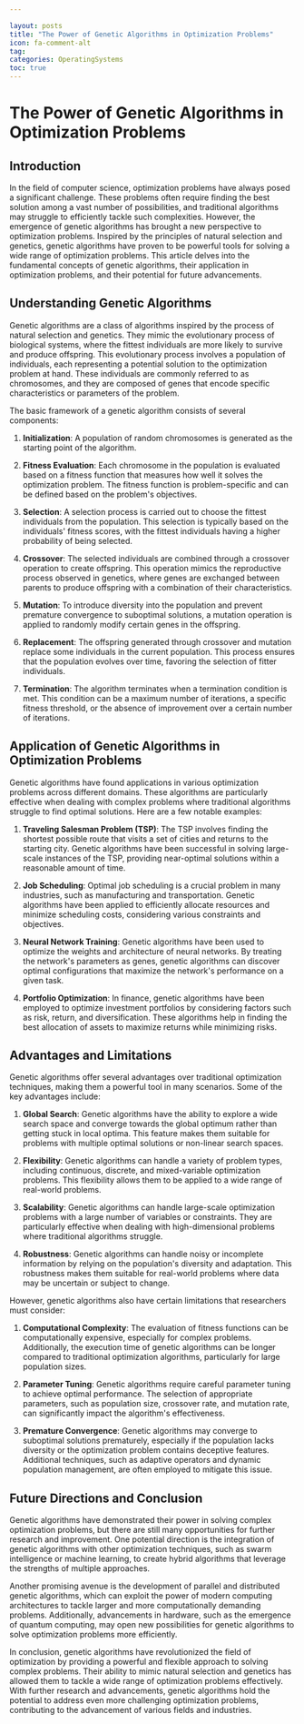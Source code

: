 ```yaml
---

layout: posts
title: "The Power of Genetic Algorithms in Optimization Problems"
icon: fa-comment-alt
tag:      
categories: OperatingSystems
toc: true
---
```




# The Power of Genetic Algorithms in Optimization Problems

## Introduction

In the field of computer science, optimization problems have always posed a significant challenge. These problems often require finding the best solution among a vast number of possibilities, and traditional algorithms may struggle to efficiently tackle such complexities. However, the emergence of genetic algorithms has brought a new perspective to optimization problems. Inspired by the principles of natural selection and genetics, genetic algorithms have proven to be powerful tools for solving a wide range of optimization problems. This article delves into the fundamental concepts of genetic algorithms, their application in optimization problems, and their potential for future advancements.

## Understanding Genetic Algorithms

Genetic algorithms are a class of algorithms inspired by the process of natural selection and genetics. They mimic the evolutionary process of biological systems, where the fittest individuals are more likely to survive and produce offspring. This evolutionary process involves a population of individuals, each representing a potential solution to the optimization problem at hand. These individuals are commonly referred to as chromosomes, and they are composed of genes that encode specific characteristics or parameters of the problem.

The basic framework of a genetic algorithm consists of several components:

1. **Initialization**: A population of random chromosomes is generated as the starting point of the algorithm.

2. **Fitness Evaluation**: Each chromosome in the population is evaluated based on a fitness function that measures how well it solves the optimization problem. The fitness function is problem-specific and can be defined based on the problem's objectives.

3. **Selection**: A selection process is carried out to choose the fittest individuals from the population. This selection is typically based on the individuals' fitness scores, with the fittest individuals having a higher probability of being selected.

4. **Crossover**: The selected individuals are combined through a crossover operation to create offspring. This operation mimics the reproductive process observed in genetics, where genes are exchanged between parents to produce offspring with a combination of their characteristics.

5. **Mutation**: To introduce diversity into the population and prevent premature convergence to suboptimal solutions, a mutation operation is applied to randomly modify certain genes in the offspring.

6. **Replacement**: The offspring generated through crossover and mutation replace some individuals in the current population. This process ensures that the population evolves over time, favoring the selection of fitter individuals.

7. **Termination**: The algorithm terminates when a termination condition is met. This condition can be a maximum number of iterations, a specific fitness threshold, or the absence of improvement over a certain number of iterations.

## Application of Genetic Algorithms in Optimization Problems

Genetic algorithms have found applications in various optimization problems across different domains. These algorithms are particularly effective when dealing with complex problems where traditional algorithms struggle to find optimal solutions. Here are a few notable examples:

1. **Traveling Salesman Problem (TSP)**: The TSP involves finding the shortest possible route that visits a set of cities and returns to the starting city. Genetic algorithms have been successful in solving large-scale instances of the TSP, providing near-optimal solutions within a reasonable amount of time.

2. **Job Scheduling**: Optimal job scheduling is a crucial problem in many industries, such as manufacturing and transportation. Genetic algorithms have been applied to efficiently allocate resources and minimize scheduling costs, considering various constraints and objectives.

3. **Neural Network Training**: Genetic algorithms have been used to optimize the weights and architecture of neural networks. By treating the network's parameters as genes, genetic algorithms can discover optimal configurations that maximize the network's performance on a given task.

4. **Portfolio Optimization**: In finance, genetic algorithms have been employed to optimize investment portfolios by considering factors such as risk, return, and diversification. These algorithms help in finding the best allocation of assets to maximize returns while minimizing risks.

## Advantages and Limitations

Genetic algorithms offer several advantages over traditional optimization techniques, making them a powerful tool in many scenarios. Some of the key advantages include:

1. **Global Search**: Genetic algorithms have the ability to explore a wide search space and converge towards the global optimum rather than getting stuck in local optima. This feature makes them suitable for problems with multiple optimal solutions or non-linear search spaces.

2. **Flexibility**: Genetic algorithms can handle a variety of problem types, including continuous, discrete, and mixed-variable optimization problems. This flexibility allows them to be applied to a wide range of real-world problems.

3. **Scalability**: Genetic algorithms can handle large-scale optimization problems with a large number of variables or constraints. They are particularly effective when dealing with high-dimensional problems where traditional algorithms struggle.

4. **Robustness**: Genetic algorithms can handle noisy or incomplete information by relying on the population's diversity and adaptation. This robustness makes them suitable for real-world problems where data may be uncertain or subject to change.

However, genetic algorithms also have certain limitations that researchers must consider:

1. **Computational Complexity**: The evaluation of fitness functions can be computationally expensive, especially for complex problems. Additionally, the execution time of genetic algorithms can be longer compared to traditional optimization algorithms, particularly for large population sizes.

2. **Parameter Tuning**: Genetic algorithms require careful parameter tuning to achieve optimal performance. The selection of appropriate parameters, such as population size, crossover rate, and mutation rate, can significantly impact the algorithm's effectiveness.

3. **Premature Convergence**: Genetic algorithms may converge to suboptimal solutions prematurely, especially if the population lacks diversity or the optimization problem contains deceptive features. Additional techniques, such as adaptive operators and dynamic population management, are often employed to mitigate this issue.

## Future Directions and Conclusion

Genetic algorithms have demonstrated their power in solving complex optimization problems, but there are still many opportunities for further research and improvement. One potential direction is the integration of genetic algorithms with other optimization techniques, such as swarm intelligence or machine learning, to create hybrid algorithms that leverage the strengths of multiple approaches.

Another promising avenue is the development of parallel and distributed genetic algorithms, which can exploit the power of modern computing architectures to tackle larger and more computationally demanding problems. Additionally, advancements in hardware, such as the emergence of quantum computing, may open new possibilities for genetic algorithms to solve optimization problems more efficiently.

In conclusion, genetic algorithms have revolutionized the field of optimization by providing a powerful and flexible approach to solving complex problems. Their ability to mimic natural selection and genetics has allowed them to tackle a wide range of optimization problems effectively. With further research and advancements, genetic algorithms hold the potential to address even more challenging optimization problems, contributing to the advancement of various fields and industries.
